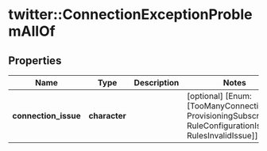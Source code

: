 # twitter::ConnectionExceptionProblemAllOf


## Properties
Name | Type | Description | Notes
------------ | ------------- | ------------- | -------------
**connection_issue** | **character** |  | [optional] [Enum: [TooManyConnections, ProvisioningSubscription, RuleConfigurationIssue, RulesInvalidIssue]] 


